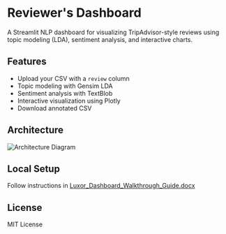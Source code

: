 # Reviewer's Dashboard

A Streamlit NLP dashboard for visualizing TripAdvisor-style reviews using topic modeling (LDA), sentiment analysis, and interactive charts.

## Features
- Upload your CSV with a `review` column
- Topic modeling with Gensim LDA
- Sentiment analysis with TextBlob
- Interactive visualization using Plotly
- Download annotated CSV

## Architecture
![Architecture Diagram](assets/bfiliks_lda.png)

## Local Setup
Follow instructions in [Luxor_Dashboard_Walkthrough_Guide.docx](docs/guide.md)

## License
MIT License
